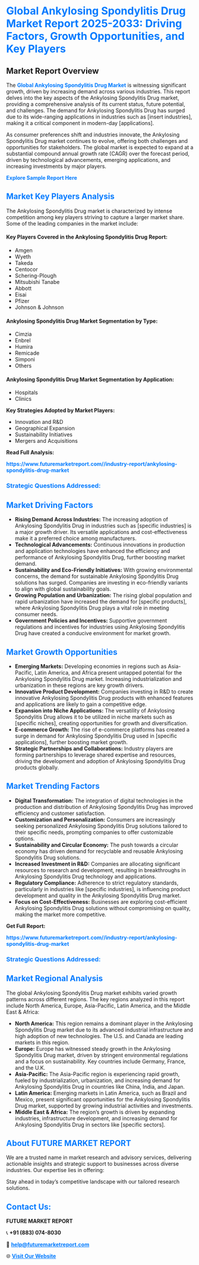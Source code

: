 <h1 style="color: #007BFF;">Global Ankylosing Spondylitis Drug Market Report 2025-2033: Driving Factors, Growth Opportunities, and Key Players</h1>

<section id="overview">
<h2>Market Report Overview</h2>
<p>The <a href="https://www.futuremarketreport.com//industry-report/ankylosing-spondylitis-drug-market" style="color: #007BFF; text-decoration: none;"><strong>Global Ankylosing Spondylitis Drug Market</strong></a> is witnessing significant growth, driven by increasing demand across various industries. This report delves into the key aspects of the Ankylosing Spondylitis Drug market, providing a comprehensive analysis of its current status, future potential, and challenges. The demand for Ankylosing Spondylitis Drug has surged due to its wide-ranging applications in industries such as [insert industries], making it a critical component in modern-day [applications].</p>
<p>As consumer preferences shift and industries innovate, the Ankylosing Spondylitis Drug market continues to evolve, offering both challenges and opportunities for stakeholders. The global market is expected to expand at a substantial compound annual growth rate (CAGR) over the forecast period, driven by technological advancements, emerging applications, and increasing investments by major players.</p>
</section>

<section id="overview">
<p><a href="https://www.futuremarketreport.com//request-sample/reportId=55801" style="color: #007BFF; text-decoration: none;"><strong>Explore Sample Report Here</strong></a></p>
</section>

<section id="key-players">
<h2 style="color: #007BFF;">Market Key Players Analysis</h2>
<p>The Ankylosing Spondylitis Drug market is characterized by intense competition among key players striving to capture a larger market share. Some of the leading companies in the market include:</p>
<h4>Key Players Covered in the Ankylosing Spondylitis Drug Report:</h4>
<ul><li>Amgen</li><li>Wyeth</li><li>Takeda</li><li>Centocor</li><li>Schering-Plough</li><li>Mitsubishi Tanabe</li><li>Abbott</li><li>Eisai</li><li>Pfizer</li><li>Johnson &amp; Johnson</li></ul>
<h4>Ankylosing Spondylitis Drug Market Segmentation by Type:</h4>
<ul><li>Cimzia</li><li>Enbrel</li><li>Humira</li><li>Remicade</li><li>Simponi</li><li>Others</li></ul>

<h4>Ankylosing Spondylitis Drug Market Segmentation by Application:</h4>
<ul><li>Hospitals</li><li>Clinics</li></ul>
<p><strong>Key Strategies Adopted by Market Players:</strong></p>
<ul>
<li>Innovation and R&D</li>
<li>Geographical Expansion</li>
<li>Sustainability Initiatives</li>
<li>Mergers and Acquisitions</li>
</ul>
</section>

<section>
<p><strong>Read Full Analysis: </strong></p><a href="https://www.futuremarketreport.com//industry-report/ankylosing-spondylitis-drug-market" style="color: #007BFF; text-decoration: none;"><strong>https://www.futuremarketreport.com//industry-report/ankylosing-spondylitis-drug-market</strong></a>
<h3 style="color: #007BFF;">Strategic Questions Addressed:</h3>
</section>

<section id="driving-factors">
<h2 style="color: #007BFF;">Market Driving Factors</h2>
<ul>
<li><strong>Rising Demand Across Industries:</strong> The increasing adoption of Ankylosing Spondylitis Drug in industries such as [specific industries] is a major growth driver. Its versatile applications and cost-effectiveness make it a preferred choice among manufacturers.</li>
<li><strong>Technological Advancements:</strong> Continuous innovations in production and application technologies have enhanced the efficiency and performance of Ankylosing Spondylitis Drug, further boosting market demand.</li>
<li><strong>Sustainability and Eco-Friendly Initiatives:</strong> With growing environmental concerns, the demand for sustainable Ankylosing Spondylitis Drug solutions has surged. Companies are investing in eco-friendly variants to align with global sustainability goals.</li>
<li><strong>Growing Population and Urbanization:</strong> The rising global population and rapid urbanization have increased the demand for [specific products], where Ankylosing Spondylitis Drug plays a vital role in meeting consumer needs.</li>
<li><strong>Government Policies and Incentives:</strong> Supportive government regulations and incentives for industries using Ankylosing Spondylitis Drug have created a conducive environment for market growth.</li>
</ul>
</section>

<section id="growth-opportunities">
<h2 style="color: #007BFF;">Market Growth Opportunities</h2>
<ul>
<li><strong>Emerging Markets:</strong> Developing economies in regions such as Asia-Pacific, Latin America, and Africa present untapped potential for the Ankylosing Spondylitis Drug market. Increasing industrialization and urbanization in these regions are key growth drivers.</li>
<li><strong>Innovative Product Development:</strong> Companies investing in R&D to create innovative Ankylosing Spondylitis Drug products with enhanced features and applications are likely to gain a competitive edge.</li>
<li><strong>Expansion into Niche Applications:</strong> The versatility of Ankylosing Spondylitis Drug allows it to be utilized in niche markets such as [specific niches], creating opportunities for growth and diversification.</li>
<li><strong>E-commerce Growth:</strong> The rise of e-commerce platforms has created a surge in demand for Ankylosing Spondylitis Drug used in [specific applications], further boosting market growth.</li>
<li><strong>Strategic Partnerships and Collaborations:</strong> Industry players are forming partnerships to leverage shared expertise and resources, driving the development and adoption of Ankylosing Spondylitis Drug products globally.</li>
</ul>
</section>

<section id="trending-factors">
<h2 style="color: #007BFF;">Market Trending Factors</h2>
<ul>
<li><strong>Digital Transformation:</strong> The integration of digital technologies in the production and distribution of Ankylosing Spondylitis Drug has improved efficiency and customer satisfaction.</li>
<li><strong>Customization and Personalization:</strong> Consumers are increasingly seeking personalized Ankylosing Spondylitis Drug solutions tailored to their specific needs, prompting companies to offer customizable options.</li>
<li><strong>Sustainability and Circular Economy:</strong> The push towards a circular economy has driven demand for recyclable and reusable Ankylosing Spondylitis Drug solutions.</li>
<li><strong>Increased Investment in R&D:</strong> Companies are allocating significant resources to research and development, resulting in breakthroughs in Ankylosing Spondylitis Drug technology and applications.</li>
<li><strong>Regulatory Compliance:</strong> Adherence to strict regulatory standards, particularly in industries like [specific industries], is influencing product development and quality in the Ankylosing Spondylitis Drug market.</li>
<li><strong>Focus on Cost-Effectiveness:</strong> Businesses are exploring cost-efficient Ankylosing Spondylitis Drug solutions without compromising on quality, making the market more competitive.</li>
</ul>
</section>

<section>
<p><strong>Get Full Report: </strong></p><a href="https://www.futuremarketreport.com//industry-report/ankylosing-spondylitis-drug-market" style="color: #007BFF; text-decoration: none;"><strong>https://www.futuremarketreport.com//industry-report/ankylosing-spondylitis-drug-market</strong></a>
<h3 style="color: #007BFF;">Strategic Questions Addressed:</h3>
</section>


<section id="regional-analysis">
<h2 style="color: #007BFF;">Market Regional Analysis</h2>
<p>The global Ankylosing Spondylitis Drug market exhibits varied growth patterns across different regions. The key regions analyzed in this report include North America, Europe, Asia-Pacific, Latin America, and the Middle East & Africa:</p>
<ul>
<li><strong>North America:</strong> This region remains a dominant player in the Ankylosing Spondylitis Drug market due to its advanced industrial infrastructure and high adoption of new technologies. The U.S. and Canada are leading markets in this region.</li>
<li><strong>Europe:</strong> Europe has witnessed steady growth in the Ankylosing Spondylitis Drug market, driven by stringent environmental regulations and a focus on sustainability. Key countries include Germany, France, and the U.K.</li>
<li><strong>Asia-Pacific:</strong> The Asia-Pacific region is experiencing rapid growth, fueled by industrialization, urbanization, and increasing demand for Ankylosing Spondylitis Drug in countries like China, India, and Japan.</li>
<li><strong>Latin America:</strong> Emerging markets in Latin America, such as Brazil and Mexico, present significant opportunities for the Ankylosing Spondylitis Drug market, supported by growing industrial activities and investments.</li>
<li><strong>Middle East & Africa:</strong> The region’s growth is driven by expanding industries, infrastructure development, and increasing demand for Ankylosing Spondylitis Drug in sectors like [specific sectors].</li>
</ul>
</section>

<footer>
<h2 style="color: #007BFF;">About FUTURE MARKET REPORT</h2>
<p>We are a trusted name in market research and advisory services, delivering actionable insights and strategic support to businesses across diverse industries. Our expertise lies in offering:</p>

<p>Stay ahead in today’s competitive landscape with our tailored research solutions.</p>

<h2 style="color: #007BFF;">Contact Us:</h2>
<p><strong>FUTURE MARKET REPORT</strong></p>
<p>📞 <strong>+91 (883) 074-8030</strong></p>
<p>📧 <strong><a href="mailto:help@futuremarketreport.com" style="color: #007BFF;">help@futuremarketreport.com</a></strong></p>
<p>🌐 <strong><a href="https://www.futuremarketreport.com/" style="color: #007BFF;">Visit Our Website</a></strong></p>
</footer>